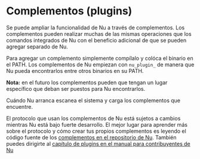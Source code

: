 # Complementos (plugins)

Se puede ampliar la funcionalidad de Nu a través de complementos. Los complementos pueden realizar muchas de las mismas operaciones que los comandos integrados de Nu con el beneficio adicional de que se pueden agregar separado de Nu.

Para agregar un complemento simplemente compílalo y colóca el binario en el PATH. Los complementos de Nu empiezan con `nu_plugin_` de manera que Nu pueda encontrarlos entre otros binarios en su PATH.

**Nota:** en el futuro los complementos pueden que tengan un lugar específico que deban ser puestos para Nu encontrarlos.

Cuándo Nu arranca escanea el sistema y carga los complementos que encuentre.

El protocolo que usan los complementos de Nu está sujetos a cambios mientras Nu está bajo fuerte desarrollo. El mejor lugar para aprender más sobre el protocolo y cómo crear tus propios complementos es leyendo el código fuente de los [complementos en el repositorio de Nu](https://github.com/nushell/nushell/tree/master/crates). También puedes dirigirte al [capítulo de plugins en el manual para contribuyentes de Nu](https://github.com/nushell/contributor-book/blob/master/en/plugins.md)
